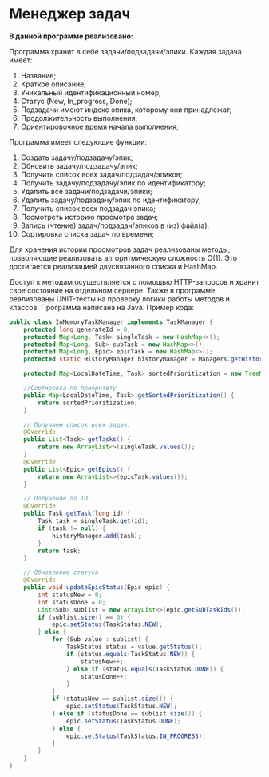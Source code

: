 # Менеджер задач

**В данной программе реализовано:**

Программа хранит в себе задачи/подзадачи/эпики.
Каждая задача имеет:

1. Название;
2. Краткое описание;
3. Уникальный идентификационный номер;
4. Статус (New, In_progress, Done);
5. Подзадачи имеют индекс эпика, которому они принадлежат;
6. Продолжительность выполнения;
7. Ориентировочное время начала выполнения;

Программа имеет следующие функции:

1. Создать задачу/подзадачу/эпик;
2. Обновить задачу/подзадачу/эпик;
3. Получить список всех задач/подзадач/эпиков;
4. Получить задачу/подзадачу/эпик по идентификатору;
5. Удалить все задачи/подзадачи/эпики;
6. Удалить задачу/подзадачу/эпик по идентификатору;
7. Получить список всех подзадач эпика;
8. Посмотреть историю просмотра задач;
9. Запись (чтение) задач/подзадач/эпиков в (из) файл(а);
10. Сортировка списка задач по времени;

Для хранения истории просмотров задач реализованы методы, позволяющие реализовать алгоритмическую сложность О(1).
Это достигается реализацией двусвязанного списка и HashMap.

Доступ к методам осуществляется с помощью HTTP-запросов и хранит свое состояние на отдельном сервере.
Также в программе реализованы UNIT-тесты на проверку логики работы методов и классов.
Программа написана на Java. Пример кода:

```java
public class InMemoryTaskManager implements TaskManager {
    protected long generateId = 0;
    protected Map<Long, Task> singleTask = new HashMap<>();
    protected Map<Long, Sub> subTask = new HashMap<>();
    protected Map<Long, Epic> epicTask = new HashMap<>();
    protected static HistoryManager historyManager = Managers.getHistoryDefault();

    protected Map<LocalDateTime, Task> sortedPrioritization = new TreeMap<>();

    //Сортировка по приоритету
    public Map<LocalDateTime, Task> getSortedPrioritization() {
        return sortedPrioritization;
    }

    // Получаем список всех задач.
    @Override
    public List<Task> getTasks() {
        return new ArrayList<>(singleTask.values());
    }
    @Override
    public List<Epic> getEpics() {
        return new ArrayList<>(epicTask.values());
    }

    // Получение по ID
    @Override
    public Task getTask(long id) {
        Task task = singleTask.get(id);
        if (task != null) {
            historyManager.add(task);
        }
        return task;
    }

    // Обновление статуса
    @Override
    public void updateEpicStatus(Epic epic) {
        int statusNew = 0;
        int statusDone = 0;
        List<Sub> sublist = new ArrayList<>(epic.getSubTaskIds());
        if (sublist.size() == 0) {
            epic.setStatus(TaskStatus.NEW);
        } else {
            for (Sub value : sublist) {
                TaskStatus status = value.getStatus();
                if (status.equals(TaskStatus.NEW)) {
                    statusNew++;
                } else if (status.equals(TaskStatus.DONE)) {
                    statusDone++;
                }
            }
            if (statusNew == sublist.size()) {
                epic.setStatus(TaskStatus.NEW);
            } else if (statusDone == sublist.size()) {
                epic.setStatus(TaskStatus.DONE);
            } else {
                epic.setStatus(TaskStatus.IN_PROGRESS);
            }
        }
    }
}
```

